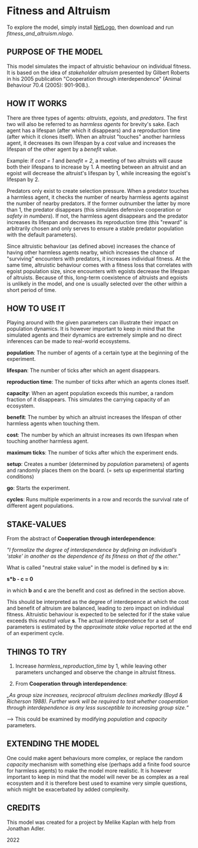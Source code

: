 # Fitness and Altruism
To explore the model, simply install [NetLogo](https://ccl.northwestern.edu/netlogo/download.shtml), then download and run *fitness_and_altruism.nlogo*.

## PURPOSE OF THE MODEL

This model simulates the impact of altruistic behaviour on individual fitness. It is based on the idea of *stakeholder altruism* presented by Gilbert Roberts in his 2005 publication "Cooperation through interdependence" (Animal Behaviour 70.4 (2005): 901-908.).

## HOW IT WORKS

There are three types of agents: *altruists*, *egoists*, and *predators*. The first two will also be referred to as *harmless agents* for brevity's sake. Each agent has a lifespan (after which it disappears) and a reproduction time (after which it clones itself). When an altruist "touches" another harmless agent, it decreases its own lifespan by a *cost* value and increases the lifespan of the other agent by a *benefit* value.

Example: if *cost = 1* and *benefit = 2*, a meeting of two altruists will cause both their lifespans to increase by 1. A meeting between an altruist and an egoist will decrease the altruist's lifespan by 1, while increasing the egoist's lifespan by 2.

Predators only exist to create selection pressure. When a predator touches a harmless agent, it checks the number of nearby harmless agents against the number of nearby predators. If the former outnumber the latter by more than 1, the predator disappears (this simulates defensive cooperation or *safety in numbers*). If not, the harmless agent disappears and the predator increases its lifespan and decreases its reproduction time (this "reward" is arbitrarily chosen and only serves to ensure a stable predator population with the default parameters).

Since altruistic behaviour (as defined above) increases the chance of having other harmless agents nearby, which increases the chance of "surviving" encounters with predators, it increases individual fitness. At the same time, altruistic behaviour comes with a fitness loss that correlates with egoist population size, since encounters with egoists decrease the lifespan of altruists. Because of this, long-term coexistence of altruists and egoists is unlikely in the model, and one is usually selected over the other within a short period of time.

## HOW TO USE IT

Playing around with the given parameters can illustrate their impact on population dynamics. It is however important to keep in mind that the simulated agents and their dynamics are extremely simple and no direct inferences can be made to real-world ecosystems.

**population**: The number of agents of a certain type at the beginning of the experiment.

**lifespan**: The number of ticks after which an agent disappears.

**reproduction time**: The number of ticks after which an agents clones itself.

**capacity**: When an agent population exceeds this number, a random fraction of it disappears. This simulates the carrying capacity of an ecosystem.

**benefit**: The number by which an altruist increases the lifespan of other harmless agents when touching them.

**cost**: The number by which an altruist increases its own lifespan when touching another harmless agent.

**maximum ticks**: The number of ticks after which the experiment ends.

**setup**: Creates a number (determined by *population* parameters) of agents and randomly places them on the board. (= sets up experimental starting conditions)

**go**: Starts the experiment.

**cycles**: Runs multiple experiments in a row and records the survival rate of different agent populations.

## STAKE-VALUES

From the abstract of **Cooperation through interdependence**:

*"I formalize the degree of interdependence by defining an individual’s ‘stake’ in another as the dependence of its fitness on that of the other."*

What is called "neutral stake value" in the model is defined by **s** in: 

**s*b - c = 0**

in which **b** and **c** are the benefit and cost as defined in the section above.

This should be interpreted as the degree of interdepence at which the cost and benefit of altruism are balanced, leading to zero impact on individual fitness. Altruistic behaviour is expected to be selected for if the stake value exceeds this *neutral value* **s**. The actual interdependence for a set of parameters is estimated by the *approximate stake value* reported at the end of an experiment cycle.

## THINGS TO TRY

1) Increase *harmless_reproduction_time* by 1, while leaving other parameters unchanged and observe the change in altruist fitness.

2) From **Cooperation through interdependence**:

*„As group size increases, reciprocal altruism declines markedly (Boyd & Richerson 1988). Further work will be required to test whether cooperation through interdependence is any less susceptible to increasing group size.“*

--> This could be examined by modifying *population* and *capacity* parameters.

## EXTENDING THE MODEL

One could make agent behaviours more complex, or replace the random *capacity* mechanism with something else (perhaps add a finite food source for harmless agents) to make the model more realistic. It is however important to keep in mind that the model will never be as complex as a real ecosystem and it is therefore best used to examine very simple questions, which might be exacerbated by added complexity.

## CREDITS

This model was created for a project by Melike Kaplan with help from Jonathan Adler.

2022
